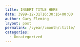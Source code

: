 ```yaml
---
title: INSERT TITLE HERE
date: 3999-12-31T16:30:16+00:00
author: Gary Fleming
layout: post
permalink: /:year/:month/:title/
categories:
  - Uncategorized
---
```


